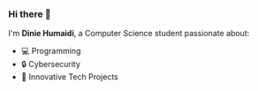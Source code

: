 ### Hi there 👋  
I'm **Dinie Humaidi**, a Computer Science student passionate about:  
- 💻 Programming  
- 🔒 Cybersecurity  
- 🌟 Innovative Tech Projects  

